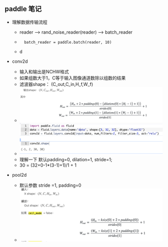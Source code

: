 ## paddle 笔记

- 理解数据传输流程
    - reader --> rand_noise_reader(reader) --> batch_reader
    -       batch_reader = paddle.batch(reader, 10)
    - d

- conv2d
	- 输入和输出是NCHW格式
	- 如果组数大于1，C等于输入图像通道数除以组数的结果
	- 滤波器shape： (C_out,C_in,H_f,W_f)
	- ![conv_formula](../pics/conv2d_1.png)
	- ![conv_formul](../pics/conv2d_2.png)
	- 理解一下 默认padding=0, dilation=1, stride=1; 
	- 30 = (32+0-1*(3-1)+1)/1  + 1
	
- pool2d
	- 默认参数 stride =1, padding=0
	- ![conv_formul](../pics/pool2d.png)
	
	

